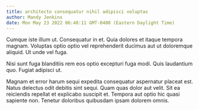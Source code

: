 ```yaml
---
title: architecto consequatur nihil adipisci voluptas
author: Mandy Jenkins
date: Mon May 23 2022 06:48:11 GMT-0400 (Eastern Daylight Time)
---
```

Cumque iste illum ut. Consequatur in et. Quia dolores et itaque tempora magnam. Voluptas optio optio vel reprehenderit ducimus aut ut doloremque aliquid. Ut unde vel fuga.

 Nisi sunt fuga blanditiis rem eos optio excepturi fuga modi. Quis laudantium quo. Fugiat adipisci ut.

 Magnam et error harum sequi expedita consequatur aspernatur placeat est. Natus delectus odit debitis sint sequi. Quam quas dolor aut velit. Sit ea reiciendis repellat et explicabo suscipit et. Tempora aut optio hic quasi sapiente non. Tenetur doloribus quibusdam ipsam dolorem omnis.